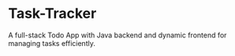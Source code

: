 # Task-Tracker
A full-stack Todo App with Java backend and dynamic frontend for managing tasks efficiently.

